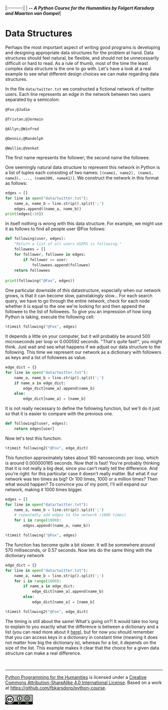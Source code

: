 
<BR>

|:-------:|
| <span style="font-size: 100%"><b>_-- A Python Course for the Humanities by Folgert Karsdorp and Maarten van Gompel_</b></span>|

# Data Structures

Perhaps the most important aspect of writing good programs is developing and designing appropriate data structures for the problem at hand. Data structures should feel natural, be flexible, and should not be unnecessarily difficult or hard to read. As a rule of thumb, most of the time the least complex data structure is the one to go with. Let's have a look at a real example to see what different design choices we can make regarding data structures.

In the file `data/twitter.txt` we constructed a fictional network of twitter users. Each line represents an edge in the network between two users separated by a semicolon:

`@Fox;@Judie`

`@Tristan;@Jermain`

`@Allyn;@Winfred`

`@Dennis;@Randolph`

`@Wallie;@Venkat`

The first name represents the follower; the second name the followee. 

One seemingly natural data structure to represent this network in Python is a list of tuples each consisting of two names: `[(name1, name2), (name1, name3), ..., (name300, name41)]`. We construct the network in this format as follows: 


```python
edges = []
for line in open("data/twitter.txt"):
    name_a, name_b = line.strip().split(';')
    edges.append((name_a, name_b))
print(edges[:10])
```

In itself nothing is wrong with this data structure. For example, we might use it as follows to find all people user @Fox follows:

```python
def following(user, edges):
    "Return a list of all users USERS is following."
    followees = []
    for follower, followee in edges:
        if follower == user:
            followees.append(followee)
    return followees

print(following("@Fox", edges))
```

One particular downside of this datastructure, especially when our network grows, is that it can become slow, painstakingly slow... For each search query, we have to go through the entire network, check for each node whether it is equal to the one we're looking for and then append the followee to the list of followees. To give you an impression of how long Python is taking, execute the following cell:

```python
%timeit following("@Fox", edges)
```

It depends a little on your computer, but it will probably be around 500 microseconds per loop or 0.000592 seconds. "That's quite fast!", you might think. Just wait and see what happens if we adjust our data structure to the following. This time we represent our network as a dictionary with followers as keys and a list of followees as value. 

```python
edge_dict = {}
for line in open("data/twitter.txt"):
    name_a, name_b = line.strip().split(';')
    if name_a in edge_dict:
        edge_dict[name_a].append(name_b)
    else:
        edge_dict[name_a] = [name_b]
```

It is not really necessary to define the following function, but we'll do it just so that it is easier to compare with the previous one.


```python
def following2(user, edges):
    return edges[user]
```

Now let's test this function:


```python
%timeit following2("@Fox", edge_dict)
```

This function approximately takes about 160 nanoseconds per loop, which is around 0.000000165 seconds. Now *that* is fast! You're probably thinking that it is not really a big deal, since you can't really tell the difference. And you're right: for this particular case it doesn't really matter. But what if our network was ten times as big? Or 100 times, 1000 or a million times? Then what would happen? To convince you of my point, I'll will expand our network, making it 1000 times bigger.


```python
edges = []
for line in open("data/twitter.txt"):
    name_a, name_b = line.strip().split(';')
    # repeatedly add edges to the network (1000 times)
    for i in range(1000):
        edges.append((name_a, name_b))
```


```python
%timeit following("@Fox", edges)
```

The function has become quite a bit slower. It will be somewhere around 570 milliseconds, or 0.57 seconds. Now lets do the same thing with the dictionary network


```python
edge_dict = {}
for line in open("data/twitter.txt"):
    name_a, name_b = line.strip().split(';')
    for i in range(1000):
        if name_a in edge_dict:
            edge_dict[name_a].append(name_b)
        else:
            edge_dict[name_a] = [name_b]
```


```python
%timeit following2("@Fox", edge_dict)
```

The timing is still about the same! What's going on?! It would take too long to explain to you exactly what the difference is between a dictionary and a list (you can read more about it [here](http://en.wikipedia.org/wiki/Hash_table)), but for now you should remember that you can access keys in a dictionary in constant time (meaning it does not matter how big the dictionary is), whereas for a list, it depends on the size of the list. This example makes it clear that the choice for a given data structure can make a real difference.

<BR>

----

[Python Programming for the Humanities](http://fbkarsdorp.github.io/python-course) is licensed under a [Creative Commons Attribution-ShareAlike 4.0 International License](https://creativecommons.org/licenses/by-sa/4.0/). Based on a work at https://github.com/fbkarsdorp/python-course.

![Creative Commons](../graphics/CreativeCommons.png)

